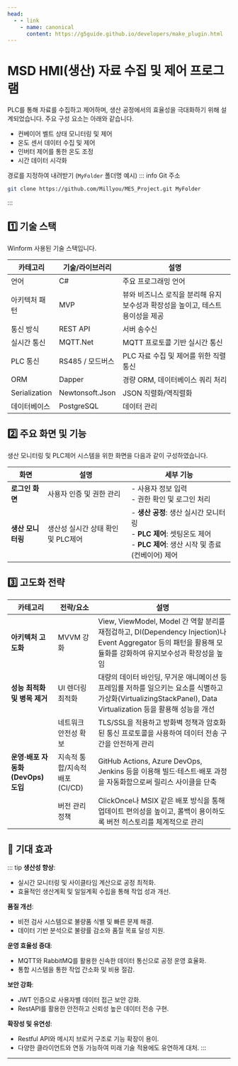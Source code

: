 ```yaml
---
head:
  - - link
    - name: canonical
      content: https://g5guide.github.io/developers/make_plugin.html
---
```

# MSD HMI(생산) 자료 수집 및 제어 프로그램

PLC를 통해 자료를 수집하고 제어하며, 생산 공정에서의 효율성을 극대화하기 위해 설계되었습니다. 주요 구성 요소는 아래와 같습니다.
-	컨베이어 벨트 상태 모니터링 및 제어
-	온도 센서 데이터 수집 및 제어
-	인버터 제어를 통한 온도 조정
-	시간 데이터 시각화

경로를 지정하여 내려받기 (`MyFolder` 폴더명 예시)
::: info Git 주소
```bash
git clone https://github.com/Millyou/MES_Project.git MyFolder
```
::: 

 ## 1️⃣ 기술 스택

Winform 사용된 기술 스택입니다.

| **카테고리**        | **기술/라이브러리**                         | **설명**                            |
|-----------------|----------------------------------------|----------------------------------------------|
| 언어            | C#                                    | 주요 프로그래밍 언어                          |
| 아키텍처 패턴    | MVP                            | 뷰와 비즈니스 로직을 분리해 유지보수성과 확장성을 높이고, 테스트 용이성을 제공  |
| 통신 방식       | REST API                              | 서버 송수신                                   |
| 실시간 통신     | MQTT.Net                              | MQTT 프로토콜 기반 실시간 통신                |
| PLC 통신    | RS485 / 모드버스                            |     PLC 자료 수집 및 제어를 위한 직렬 통신           |
| ORM             | Dapper                                | 경량 ORM, 데이터베이스 쿼리 처리              |
| Serialization   | Newtonsoft.Json                       | JSON 직렬화/역직렬화                          |
| 데이터베이스    | PostgreSQL                            | 데이터 관리                                   |

## 2️⃣ 주요 화면 및 기능

생산 모니터링 및 PLC제어 시스템을 위한 화면을 다음과 같이 구성하였습니다.

| 화면           | 설명                                   | 세부 기능                                      |
|----------------|--------------------------------------|-----------------------------------------------|
| **로그인 화면**  | 사용자 인증 및 권한 관리                 | - 사용자 정보 입력<br>- 권한 확인 및 로그인 처리 |
| **생산 모니터링** | 생산성 실시간 상태 확인 및 PLC제어         | - **생산 공정**: 생산 실시간 모니터링<br>- **PLC 제어**: 셋팅온도 제어<br>- **PLC 제어**: 생산 시작 및 종료(컨베이어) 제어 |




## 3️⃣ 고도화 전략
| **카테고리**                         | **전략/요소**                   | **설명**                                                                                                                                                                                                                                 |
|--------------------------------------|---------------------------------|------------------------------------------------------------------------------------------------------------------------------------------------------------------------------------------------------------------------------------------|
| **아키텍처 고도화**                  | MVVM 강화                       | View, ViewModel, Model 간 역할 분리를 재점검하고, DI(Dependency Injection)나 Event Aggregator 등의 패턴을 활용해 모듈화를 강화하여 유지보수성과 확장성을 높임                                                                                  |
| **성능 최적화 및 병목 제거**         | UI 렌더링 최적화                | 대량의 데이터 바인딩, 무거운 애니메이션 등 프레임률 저하를 일으키는 요소를 식별하고 가상화(VirtualizingStackPanel), Data Virtualization 등을 활용해 성능을 개선                                                                                |
|                                      | 네트워크 안전성 확보            | TLS/SSL을 적용하고 방화벽 정책과 암호화된 통신 프로토콜을 사용하여 데이터 전송 구간을 안전하게 관리                                                                                                                                          |
| **운영·배포 자동화(DevOps) 도입**    | 지속적 통합/지속적 배포(CI/CD)  | GitHub Actions, Azure DevOps, Jenkins 등을 이용해 빌드·테스트·배포 과정을 자동화함으로써 릴리스 사이클을 단축                                                                                                                             |
|                                      | 버전 관리 정책                  | ClickOnce나 MSIX 같은 배포 방식을 통해 업데이트 편의성을 높이고, 롤백이 용이하도록 버전 히스토리를 체계적으로 관리                                                                                                                           |

## 🙂 기대 효과
::: tip 
**생산성 향상**:
   - 실시간 모니터링 및 사이클타임 계산으로 공정 최적화.
   - 효율적인 생산계획 및 일일계획 수립을 통해 작업 성과 개선.

**품질 개선**:
   - 비전 검사 시스템으로 불량품 식별 및 빠른 문제 해결.
   - 데이터 기반 분석으로 불량률 감소와 품질 목표 달성 지원.

**운영 효율성 증대**:
   - MQTT와 RabbitMQ를 활용한 신속한 데이터 통신으로 공정 운영 효율화.
   - 통합 시스템을 통한 작업 간소화 및 비용 절감.

**보안 강화**:
   - JWT 인증으로 사용자별 데이터 접근 보안 강화.
   - RestAPI를 활용한 안전하고 신뢰성 높은 데이터 전송 구현.

**확장성 및 유연성**:
   - Restful API와 메시지 브로커 구조로 기능 확장이 용이.
   - 다양한 클라이언트와 연동 가능하여 미래 기술 적용에도 유연하게 대처.
:::
---



